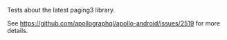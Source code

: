 Tests about the latest paging3 library.

See https://github.com/apollographql/apollo-android/issues/2519 for more details.
